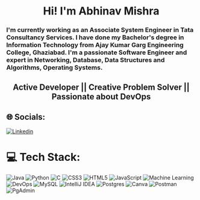 <h1 align="center">Hi! I'm Abhinav Mishra</h1>
<h3>I'm currently working as an Associate System Engineer in Tata Consultancy Services. I have done my Bachelor's degree in Information Technology from Ajay Kumar Garg Engineering College, Ghaziabad. I'm a passionate Software Engineer and expert in Networking, Database, Data Structures and Algorithms, Operating Systems.</h3>
<h2 align="center">Active Developer || Creative Problem Solver || Passionate about DevOps</h2>

## 🌐 Socials:
[![Linkedin](https://img.shields.io/badge/LinkedIn-%230077B5.svg?logo=linkedin&logoColor=white)](https://www.linkedin.com/in/abhinav-mishra-a1962a288/)

# 💻 Tech Stack:
![Java](https://img.shields.io/badge/java-%23ED8B00.svg?style=for-the-badge&logo=java&logoColor=white)
![Python](https://img.shields.io/badge/python-3670A0?style=for-the-badge&logo=python&logoColor=ffdd54)
![C](https://img.shields.io/badge/c-%2300599C.svg?style=for-the-badge&logo=c&logoColor=white)
![CSS3](https://img.shields.io/badge/css3-%231572B6.svg?style=for-the-badge&logo=css3&logoColor=white)
![HTML5](https://img.shields.io/badge/html5-%23E34F26.svg?style=for-the-badge&logo=html5&logoColor=white)
![JavaScript](https://img.shields.io/badge/javascript-%23323330.svg?style=for-the-badge&logo=javascript&logoColor=%23F7DF1E)
![Machine Learning](https://img.shields.io/badge/Machine_Learning-FF6F00?style=for-the-badge&logo=scikit-learn&logoColor=white)
![DevOps](https://img.shields.io/badge/DevOps-2496ED?style=for-the-badge&logo=docker&logoColor=white)
![MySQL](https://img.shields.io/badge/mysql-%2300f.svg?style=for-the-badge&logo=mysql&logoColor=white)
![IntelliJ IDEA](https://img.shields.io/badge/IntelliJ-000000?style=for-the-badge&logo=intellij-idea&logoColor=white)
![Postgres](https://img.shields.io/badge/postgres-%23316192.svg?style=for-the-badge&logo=postgresql&logoColor=white)
![Canva](https://img.shields.io/badge/Canva-%2300C4CC.svg?style=for-the-badge&logo=Canva&logoColor=white)
![Postman](https://img.shields.io/badge/Postman-FF6C37?style=for-the-badge&logo=postman&logoColor=white)
![PgAdmin](https://img.shields.io/badge/PgAdmin-336791?style=for-the-badge&logo=postgresql&logoColor=white)
